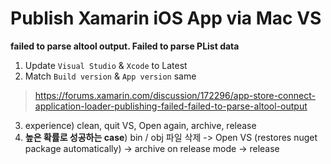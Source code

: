 # Publish Xamarin iOS App via Mac VS

**failed to parse altool output. Failed to parse PList data**
1. Update `Visual Studio` & `Xcode` to Latest
2. Match `Build version` & `App version` same
> https://forums.xamarin.com/discussion/172296/app-store-connect-application-loader-publishing-failed-failed-to-parse-altool-output
3. experience) clean, quit VS, Open again, archive, release
4. **높은 확률로 성공하는 case**) bin / obj 파일 삭제 -> Open VS (restores nuget package automatically) -> archive on release mode -> release

